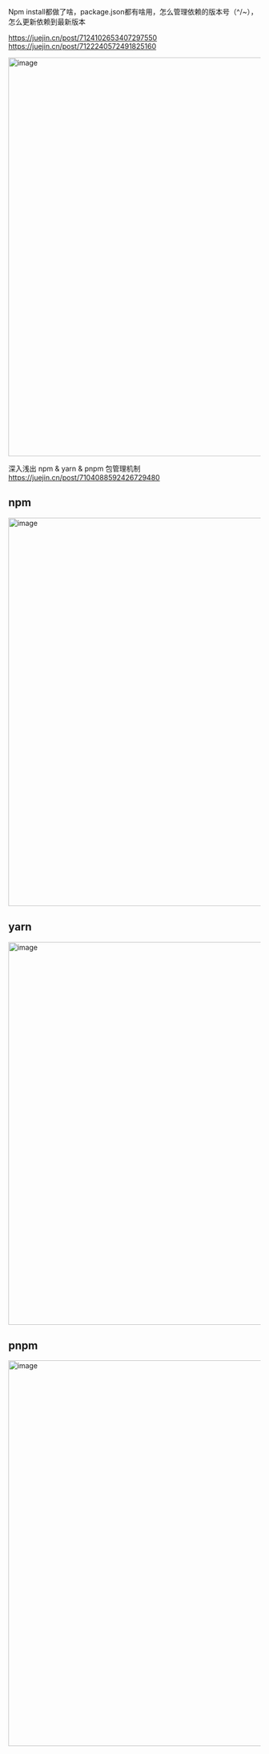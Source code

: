 Npm install都做了啥，package.json都有啥用，怎么管理依赖的版本号（^/~），怎么更新依赖到最新版本

https://juejin.cn/post/7124102653407297550
https://juejin.cn/post/7122240572491825160

<img width="797" alt="image" src="https://user-images.githubusercontent.com/30307995/183891931-4ed64a3d-9d68-4321-887d-7f121bcde50c.png">

深入浅出 npm & yarn & pnpm 包管理机制
https://juejin.cn/post/7104088592426729480
## npm
<img width="776" alt="image" src="https://user-images.githubusercontent.com/30307995/183899794-dedb6b64-9eec-4821-94fd-91537f22b980.png">

## yarn
<img width="765" alt="image" src="https://user-images.githubusercontent.com/30307995/183899978-c6e872e8-30fa-4ae4-97dd-a409928d9007.png">

## pnpm
<img width="771" alt="image" src="https://user-images.githubusercontent.com/30307995/183900150-3422c955-07d3-4565-aedf-786fd35cb079.png">
